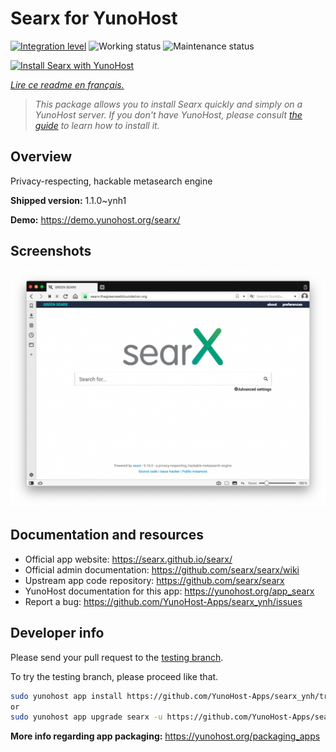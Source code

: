 <!--
N.B.: This README was automatically generated by https://github.com/YunoHost/apps/tree/master/tools/README-generator
It shall NOT be edited by hand.
-->

# Searx for YunoHost

[![Integration level](https://dash.yunohost.org/integration/searx.svg)](https://dash.yunohost.org/appci/app/searx) ![Working status](https://ci-apps.yunohost.org/ci/badges/searx.status.svg) ![Maintenance status](https://ci-apps.yunohost.org/ci/badges/searx.maintain.svg)

[![Install Searx with YunoHost](https://install-app.yunohost.org/install-with-yunohost.svg)](https://install-app.yunohost.org/?app=searx)

*[Lire ce readme en français.](./README_fr.md)*

> *This package allows you to install Searx quickly and simply on a YunoHost server.
If you don't have YunoHost, please consult [the guide](https://yunohost.org/#/install) to learn how to install it.*

## Overview

Privacy-respecting, hackable metasearch engine


**Shipped version:** 1.1.0~ynh1

**Demo:** https://demo.yunohost.org/searx/

## Screenshots

![Screenshot of Searx](./doc/screenshots/Screenshot.png)

## Documentation and resources

* Official app website: <https://searx.github.io/searx/>
* Official admin documentation: <https://github.com/searx/searx/wiki>
* Upstream app code repository: <https://github.com/searx/searx>
* YunoHost documentation for this app: <https://yunohost.org/app_searx>
* Report a bug: <https://github.com/YunoHost-Apps/searx_ynh/issues>

## Developer info

Please send your pull request to the [testing branch](https://github.com/YunoHost-Apps/searx_ynh/tree/testing).

To try the testing branch, please proceed like that.

``` bash
sudo yunohost app install https://github.com/YunoHost-Apps/searx_ynh/tree/testing --debug
or
sudo yunohost app upgrade searx -u https://github.com/YunoHost-Apps/searx_ynh/tree/testing --debug
```

**More info regarding app packaging:** <https://yunohost.org/packaging_apps>
